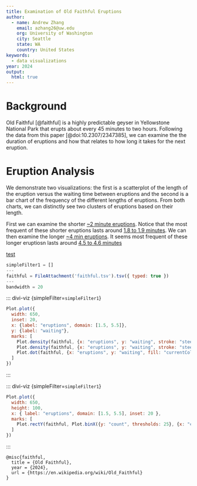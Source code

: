 ```yaml
---
title: Examination of Old Faithful Eruptions
author:
  - name: Andrew Zhang
    email: azhang26@uw.edu
    org: University of Washington
    city: Seattle
    state: WA
    country: United States
keywords:
  - data visualizations
year: 2024
output:
  html: true
---
```


# Background

Old Faithful [@faithful] is a highly predictable geyser in Yellowstone National Park that erupts about every 45 minutes to two hours. Following the data from this paper [@doi:10.2307/2347385], we can examine the the duration of eruptions and how that relates to how long it takes for the next eruption.

# Eruption Analysis
We demonstrate two visualizations: the first is a scatterplot of the length of the eruption versus the waiting time between eruptions and the second is a bar chart of the frequency of the different lengths of eruptions. From both charts, we can distinctly see two clusters of eruptions based on their length.

First we can examine the shorter [~2 minute eruptions](`simpleFilter1=[['eruptions',0,2.5]]`). Notice that the most frequent of these shorter eruptions lasts around [1.8 to 1.9 minutes](`simpleFilter1=[['eruptions',1.8,1.9]]`). We can then examine the longer [~4 min eruptions](`simpleFilter1=[['eruptions',3.5,5.5]]`). It seems most frequent of these longer eruptiosn lasts around [4.5 to 4.6 minutes](`simpleFilter1=[['eruptions',4.5,4.6]]`)

[test](`simpleFilter1=[['eruptions',4.250]]`)

```js
simpleFilter1 = []
---
faithful = FileAttachment('faithful.tsv').tsv({ typed: true })
---
bandwidth = 20
```
::: divi-viz {simpleFilter=`simpleFilter1`}
``` js
Plot.plot({
  width: 650,
  inset: 20,
  x: {label: "eruptions", domain: [1.5, 5.5]},
  y: {label: "waiting"},
  marks: [
    Plot.density(faithful, {x: "eruptions", y: "waiting", stroke: "steelblue", strokeWidth: 0.25, bandwidth}),
    Plot.density(faithful, {x: "eruptions", y: "waiting", stroke: "steelblue", thresholds: 4, bandwidth}),
    Plot.dot(faithful, {x: "eruptions", y: "waiting", fill: "currentColor", r: 1.5})
  ]
})
```
:::

::: divi-viz {simpleFilter=`simpleFilter1`}
``` js
Plot.plot({
  width: 650,
  height: 100,
  x: { label: "eruptions", domain: [1.5, 5.5], inset: 20 },
  marks: [
    Plot.rectY(faithful, Plot.binX({y: "count", thresholds: 25}, {x: "eruptions", "fill": "steelblue"}))
  ]
})
```
:::

~~~ bibliography
@misc{faithful,
  title = {Old Faithful},
  year = {2024},
  url = {https://en.wikipedia.org/wiki/Old_Faithful}
}
~~~
